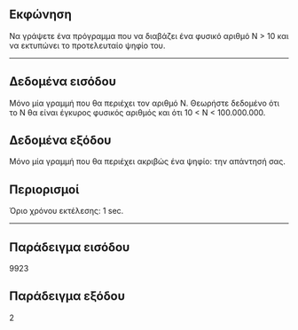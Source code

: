 ## Εκφώνηση
Να γράψετε ένα πρόγραμμα που να διαβάζει ένα φυσικό αριθμό Ν > 10 και να εκτυπώνει το προτελευταίο ψηφίο του.

---
## Δεδομένα εισόδου
Μόνο μία γραμμή που θα περιέχει τον αριθμό Ν. Θεωρήστε δεδομένο ότι το Ν θα είναι έγκυρος φυσικός αριθμός και ότι 10 < Ν < 100.000.000.

## Δεδομένα εξόδου
Μόνο μία γραμμή που θα περιέχει ακριβώς ένα ψηφίο: την απάντησή σας.

## Περιορισμοί
Όριο χρόνου εκτέλεσης: 1 sec.

---
## Παράδειγμα εισόδου
9923

## Παράδειγμα εξόδου
2
